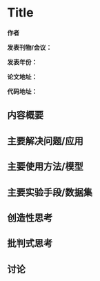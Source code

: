 # Title

**作者**

**发表刊物/会议：**

**发表年份：**

**论文地址：**

**代码地址：**

## 内容概要


## 主要解决问题/应用


## 主要使用方法/模型



## 主要实验手段/数据集



## 创造性思考



## 批判式思考


## 讨论 







